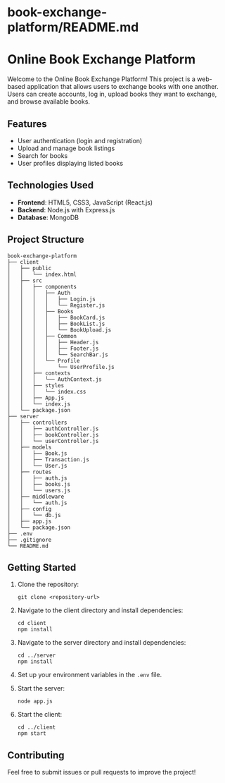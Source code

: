 # book-exchange-platform/README.md

# Online Book Exchange Platform

Welcome to the Online Book Exchange Platform! This project is a web-based application that allows users to exchange books with one another. Users can create accounts, log in, upload books they want to exchange, and browse available books.

## Features

- User authentication (login and registration)
- Upload and manage book listings
- Search for books
- User profiles displaying listed books

## Technologies Used

- **Frontend**: HTML5, CSS3, JavaScript (React.js)
- **Backend**: Node.js with Express.js
- **Database**: MongoDB

## Project Structure

```
book-exchange-platform
├── client
│   ├── public
│   │   └── index.html
│   ├── src
│   │   ├── components
│   │   │   ├── Auth
│   │   │   │   ├── Login.js
│   │   │   │   └── Register.js
│   │   │   ├── Books
│   │   │   │   ├── BookCard.js
│   │   │   │   ├── BookList.js
│   │   │   │   └── BookUpload.js
│   │   │   ├── Common
│   │   │   │   ├── Header.js
│   │   │   │   ├── Footer.js
│   │   │   │   └── SearchBar.js
│   │   │   └── Profile
│   │   │       └── UserProfile.js
│   │   ├── contexts
│   │   │   └── AuthContext.js
│   │   ├── styles
│   │   │   └── index.css
│   │   ├── App.js
│   │   └── index.js
│   └── package.json
├── server
│   ├── controllers
│   │   ├── authController.js
│   │   ├── bookController.js
│   │   └── userController.js
│   ├── models
│   │   ├── Book.js
│   │   ├── Transaction.js
│   │   └── User.js
│   ├── routes
│   │   ├── auth.js
│   │   ├── books.js
│   │   └── users.js
│   ├── middleware
│   │   └── auth.js
│   ├── config
│   │   └── db.js
│   ├── app.js
│   └── package.json
├── .env
├── .gitignore
└── README.md
```

## Getting Started

1. Clone the repository:
   ```
   git clone <repository-url>
   ```

2. Navigate to the client directory and install dependencies:
   ```
   cd client
   npm install
   ```

3. Navigate to the server directory and install dependencies:
   ```
   cd ../server
   npm install
   ```

4. Set up your environment variables in the `.env` file.

5. Start the server:
   ```
   node app.js
   ```

6. Start the client:
   ```
   cd ../client
   npm start
   ```

## Contributing

Feel free to submit issues or pull requests to improve the project!
